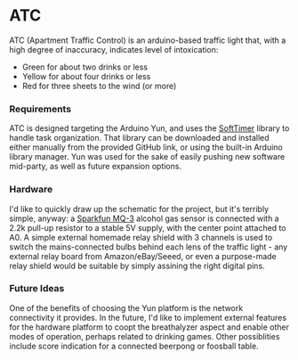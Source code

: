 # ATC
ATC (Apartment Traffic Control) is an arduino-based traffic light that, with a high degree of inaccuracy, indicates level of intoxication:

  - Green for about two drinks or less
  - Yellow for about four drinks or less
  - Red for three sheets to the wind (or more)

### Requirements
ATC is designed targeting the Arduino Yun, and uses the [SoftTimer](https://github.com/prampec/arduino-softtimer) library to handle task organization. That library can be downloaded and installed either manually from the provided GitHub link, or using the built-in Arduino library manager. Yun was used for the sake of easily pushing new software mid-party, as well as future expansion options.

### Hardware
I'd like to quickly draw up the schematic for the project, but it's terribly simple, anyway: a [Sparkfun MQ-3](https://www.sparkfun.com/products/8880) alcohol gas sensor is connected with a 2.2k pull-up resistor to a stable 5V supply, with the center point attached to A0. A simple external homemade relay shield with 3 channels is used to switch the mains-connected bulbs behind each lens of the traffic light - any external relay board from Amazon/eBay/Seeed, or even a purpose-made relay shield would be suitable by simply assining the right digital pins.

### Future Ideas
One of the benefits of choosing the Yun platform is the network connectivity it provides. In the future, I'd like to implement external features for the hardware platform to coopt the breathalyzer aspect and enable other modes of operation, perhaps related to drinking games. Other possiblities include score indication for a connected beerpong or foosball table.
